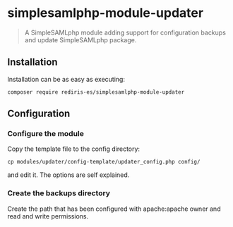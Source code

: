 # simplesamlphp-module-updater
> A SimpleSAMLphp module adding support for configuration backups and update SimpleSAMLphp package.

## Installation

Installation can be as easy as executing:

    composer require rediris-es/simplesamlphp-module-updater
    
## Configuration

### Configure the module

Copy the template file to the config directory:

    cp modules/updater/config-template/updater_config.php config/

and edit it. The options are self explained.

### Create the backups directory

Create the path that has been configured with apache:apache owner and read and write permissions.
